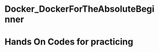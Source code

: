 # Docker_DockerForTheAbsoluteBeginner
Hands On Codes for practicing
==================================
